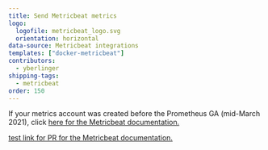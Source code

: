 ```yaml
---
title: Send Metricbeat metrics
logo:
  logofile: metricbeat_logo.svg
  orientation: horizontal
data-source: Metricbeat integrations
templates: ["docker-metricbeat"]
contributors:
  - yberlinger
shipping-tags:
  - metricbeat
order: 150
---
```



If your metrics account was created before the Prometheus GA (mid-March 2021), click [here for the Metricbeat documentation.](https://docs.logz.io/shipping/#metrics-sources)     


[test link for PR for the Metricbeat documentation.]({{site.baseurl}}/shipping/#metrics-sources) 
